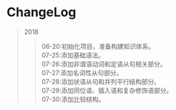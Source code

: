 # ChangeLog

>2018
>>06-20:初始化项目，准备构建知识体系。<br>
>>07-25:添加基础语法。<br>
>>07-26:添加非谓语动词和定语从句相关部分。<br>
>>07-27:添加名词性从句部分。<br>
>>07-28:添加状语从句和并列平行结构部分。<br>
>>07-29:添加同位语、插入语和复杂修饰语部分。<br>
>>07-30:添加比较结构。<br>



